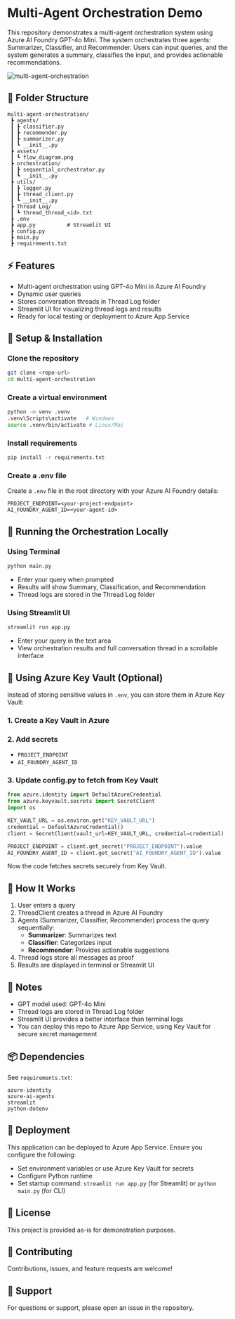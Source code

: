 # Multi-Agent Orchestration Demo

This repository demonstrates a multi-agent orchestration system using Azure AI Foundry GPT-4o Mini. The system orchestrates three agents: Summarizer, Classifier, and Recommender. Users can input queries, and the system generates a summary, classifies the input, and provides actionable recommendations.

![multi-agent-orchestration](assests/flow_diagram.png)

## 📂 Folder Structure

```
multi-agent-orchestration/
 ┣ agents/
 ┃ ┣ classifier.py
 ┃ ┣ recommender.py
 ┃ ┣ summarizer.py
 ┃ ┗ __init__.py
 ┣ assets/
 ┃ ┗ flow_diagram.png
 ┣ orchestration/
 ┃ ┣ sequential_orchestrator.py
 ┃ ┗ __init__.py
 ┣ utils/
 ┃ ┣ logger.py
 ┃ ┣ thread_client.py
 ┃ ┗ __init__.py
 ┣ Thread Log/
 ┃ ┗ thread_thread_<id>.txt
 ┣ .env
 ┣ app.py          # Streamlit UI
 ┣ config.py
 ┣ main.py
 ┣ requirements.txt
```

## ⚡ Features

- Multi-agent orchestration using GPT-4o Mini in Azure AI Foundry
- Dynamic user queries
- Stores conversation threads in Thread Log folder
- Streamlit UI for visualizing thread logs and results
- Ready for local testing or deployment to Azure App Service

## 🔧 Setup & Installation

### Clone the repository

```bash
git clone <repo-url>
cd multi-agent-orchestration
```

### Create a virtual environment

```bash
python -m venv .venv
.venv\Scripts\activate   # Windows
source .venv/bin/activate # Linux/Mac
```

### Install requirements

```bash
pip install -r requirements.txt
```

### Create a .env file

Create a `.env` file in the root directory with your Azure AI Foundry details:

```
PROJECT_ENDPOINT=<your-project-endpoint>
AI_FOUNDRY_AGENT_ID=<your-agent-id>
```

## 🏃 Running the Orchestration Locally

### Using Terminal

```bash
python main.py
```

- Enter your query when prompted
- Results will show Summary, Classification, and Recommendation
- Thread logs are stored in the Thread Log folder

### Using Streamlit UI

```bash
streamlit run app.py
```

- Enter your query in the text area
- View orchestration results and full conversation thread in a scrollable interface

## 🔐 Using Azure Key Vault (Optional)

Instead of storing sensitive values in `.env`, you can store them in Azure Key Vault:

### 1. Create a Key Vault in Azure

### 2. Add secrets

- `PROJECT_ENDPOINT`
- `AI_FOUNDRY_AGENT_ID`

### 3. Update config.py to fetch from Key Vault

```python
from azure.identity import DefaultAzureCredential
from azure.keyvault.secrets import SecretClient
import os

KEY_VAULT_URL = os.environ.get("KEY_VAULT_URL")
credential = DefaultAzureCredential()
client = SecretClient(vault_url=KEY_VAULT_URL, credential=credential)

PROJECT_ENDPOINT = client.get_secret("PROJECT_ENDPOINT").value
AI_FOUNDRY_AGENT_ID = client.get_secret("AI_FOUNDRY_AGENT_ID").value
```

Now the code fetches secrets securely from Key Vault.

## 📖 How It Works

1. User enters a query
2. ThreadClient creates a thread in Azure AI Foundry
3. Agents (Summarizer, Classifier, Recommender) process the query sequentially:
   - **Summarizer**: Summarizes text
   - **Classifier**: Categorizes input
   - **Recommender**: Provides actionable suggestions
4. Thread logs store all messages as proof
5. Results are displayed in terminal or Streamlit UI

## 📝 Notes

- GPT model used: GPT-4o Mini
- Thread logs are stored in Thread Log folder
- Streamlit UI provides a better interface than terminal logs
- You can deploy this repo to Azure App Service, using Key Vault for secure secret management

## 📦 Dependencies

See `requirements.txt`:

```
azure-identity
azure-ai-agents
streamlit
python-dotenv
```

## 🚀 Deployment

This application can be deployed to Azure App Service. Ensure you configure the following:

- Set environment variables or use Azure Key Vault for secrets
- Configure Python runtime
- Set startup command: `streamlit run app.py` (for Streamlit) or `python main.py` (for CLI)

## 📄 License

This project is provided as-is for demonstration purposes.

## 🤝 Contributing

Contributions, issues, and feature requests are welcome!

## 📧 Support

For questions or support, please open an issue in the repository.

